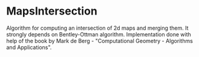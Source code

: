 # MapsIntersection

Algorithm for computing an intersection of 2d maps and merging them.
It strongly depends on Bentley-Ottman algorithm.
Implementation done with help of the book by Mark de Berg - "Computational Geometry - Algorithms and Applications".

